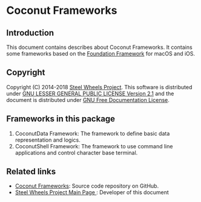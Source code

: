 # Coconut Frameworks
## Introduction
This document contains describes about Coconut Frameworks.
It contains some frameworks based on the [Foundation Framework](https://developer.apple.com/documentation/foundation) for macOS and iOS.

## Copyright
Copyright (C) 2014-2018 [Steel Wheels Project](https://sites.google.com/site/steelwheelsproject/).
This software is distributed under [GNU LESSER GENERAL PUBLIC LICENSE Version 2.1](https://www.gnu.org/licenses/lgpl-2.1-standalone.html) and the document is distributed under [GNU Free Documentation License](https://www.gnu.org/licenses/fdl-1.3.en.html).

## Frameworks in this package
1. CoconutData Framework: The framework to define basic data representation and logics.
2. CoconutShell Framework: The framework to use command line applications and control character base terminal.

## Related links
* [Coconut Frameworks](https://github.com/steelwheels/Coconut): Source code repository on GitHub.
* [Steel Wheels Project Main Page ](http://steelwheels.github.io/): Developer of this document
